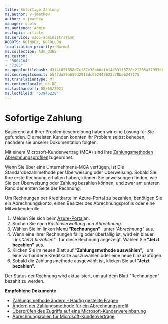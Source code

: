 ```yaml
---
title: Sofortige Zahlung
ms.author: v-jmathew
author: v-jmathew
manager: scotv
ms.audience: Admin
ms.topic: article
ms.service: o365-administration
ROBOTS: NOINDEX, NOFOLLOW
localization_priority: Normal
ms.collection: Adm_O365
ms.custom:
- "9004164"
- "7285"
ms.openlocfilehash: d3f4f05f858d7cf87e38bb8cfb14d331f3720c2f305a37993db82280e3dc0816
ms.sourcegitcommit: b5f7da89a650d2915dc652449623c78be6247175
ms.translationtype: MT
ms.contentlocale: de-DE
ms.lasthandoff: 08/05/2021
ms.locfileid: "53945228"
---
```

# <a name="make-an-immediate-payment"></a>Sofortige Zahlung

Basierend auf Ihrer Problembeschreibung haben wir eine Lösung für Sie gefunden. Die meisten Kunden konnten ihr Problem selbst beheben, nachdem sie unserer Dokumentation folgten.

Mit einem Microsoft-Kundenvertrag (MCA) sind Ihre [Zahlungsmethoden Abrechnungsprofilen](https://docs.microsoft.com/azure/billing/billing-how-to-change-credit-card?WT.mc_id=Portal-Microsoft_Azure_Support#change-payment-method-for-a-billing-profile)zugeordnet.

Wenn Sie über eine Unternehmens-MCA verfügen, ist Die Standardbezahlmethode per Überweisung oder Überweisung. Sobald Sie Ihre erste Rechnung erhalten haben, können Sie anweisungen finden, wie Sie per Überweisung oder Zahlung bezahlen können, und zwar am unteren Rand der ersten Seite der Rechnung.

Um Rechnungen per Kreditkarte im Azure-Portal zu bezahlen, benötigen Sie ein Abrechnungskonto, einen Besitzer des Abrechnungsprofils oder eine Mitwirkenderolle.

1. Melden Sie sich beim [Azure-Portal](https://portal.azure.com/)an.
2. Suchen Sie nach *Kostenverwaltung und Abrechnung.*
3. Wählen Sie im linken Menü **"Rechnungen"**   unter *"Abrechnung"* aus.
4. Wenn eine Ihrer Rechnungen fällig oder überfällig ist, wird ein blauer Link *"Jetzt bezahlen"*   für diese Rechnung angezeigt. Wählen Sie **"Jetzt bezahlen"** aus.
5. Klicken Sie im neuen Blatt auf **"Zahlungsmethode auswählen",**   um eine vorhandene Kreditkarte auszuwählen oder eine neue hinzuzufügen.
6. Sobald die Zahlungsmethode ausgewählt ist, klicken Sie auf **"Jetzt bezahlen".**

Der Status der Rechnung wird aktualisiert, um auf dem Blatt "Rechnungen" bezahlt zu werden.

**Empfohlene Dokumente**

- [Zahlungsmethode ändern – Häufig gestellte Fragen](https://docs.microsoft.com/azure/billing/billing-how-to-change-credit-card?WT.mc_id=Portal-Microsoft_Azure_Support#frequently-asked-questions)
- [Ändern der Zahlungsmethode für ein Abrechnungsprofil](https://docs.microsoft.com/azure/cost-management-billing/manage/change-credit-card?WT.mc_id=Portal-Microsoft_Azure_Support#manage-credit-cards-for-a-microsoft-customer-agreement)
- [Überprüfen des Zugriffs auf eine Microsoft-Kundenvereinbarung](https://docs.microsoft.com/azure/cost-management-billing/manage/change-credit-card?WT.mc_id=Portal-Microsoft_Azure_Support%22%20%5Cl%20%22manage-credit-cards-for-a-microsoft-customer-agreement%22%20%5Ct%20%22_blank#check-the-type-of-your-account)
- [Abrechnungsrollen für Microsoft-Kundenverträge](https://docs.microsoft.com/azure/cost-management-billing/manage/understand-mca-roles)
